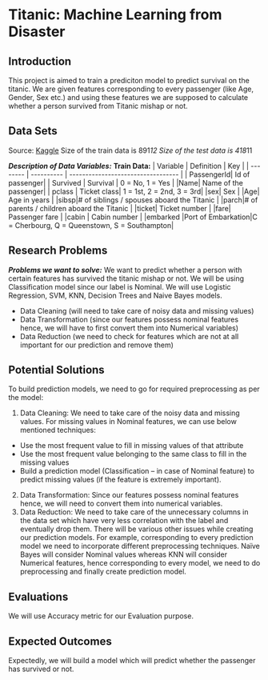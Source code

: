 # Titanic: Machine Learning from Disaster

## Introduction
This project is aimed to train a prediciton model to predict survival on the titanic. We are given features corresponding to every passenger (like Age, Gender, Sex etc.) and using these features we are supposed to calculate whether a person survived from Titanic mishap or not.

## Data Sets
Source: [Kaggle](https://www.kaggle.com/c/titanic/overview)
Size of the train data is 891*12
Size of the test data is 418*11

***Description of Data Variables:***
**Train Data:**
| Variable | Definition |	         Key                       |
| -------- | ---------- | ---------------------------------- |
| PassengerId| Id of passenger|
| Survived | Survival	  |          0 = No, 1 = Yes           |
|Name| Name of the passenger|
| pclass	 | Ticket class|	           1 = 1st, 2 = 2nd, 3 = 3rd|
|sex|	      Sex	|
|Age|	      Age in years	|
|sibsp|# of siblings / spouses aboard the Titanic	|
|parch|# of parents / children aboard the Titanic	|
|ticket|	  Ticket number	|
|fare|	    Passenger fare	|
|cabin	|    Cabin number	|
|embarked	|Port of Embarkation|C = Cherbourg, Q = Queenstown, S = Southampton|

## Research Problems
***Problems we want to solve:***
We want to predict whether a person with certain features has survived the titanic mishap or not.
We will be using Classification model since our label is Nominal. We will use Logistic Regression, SVM, KNN, Decision Trees and Naive Bayes models.
- Data Cleaning (will need to take care of noisy data and missing values)
- Data Transformation (since our features possess nominal features hence, we will have to first
convert them into Numerical variables)
- Data Reduction (we need to check for features which are not at all important for our prediction
and remove them)

## Potential Solutions
To build prediction models, we need to go for required preprocessing as per the model:
1. Data Cleaning: We need to take care of the noisy data and missing values. For missing values
in Nominal features, we can use below mentioned techniques:
- Use the most frequent value to fill in missing values of that attribute
- Use the most frequent value belonging to the same class to fill in the missing values
- Build a prediction model (Classification – in case of Nominal feature) to predict missing values
(if the feature is extremely important).
2. Data Transformation: Since our features possess nominal features hence, we will need to
convert them into numerical variables.
3. Data Reduction: We need to take care of the unnecessary columns in the data set which have
very less correlation with the label and eventually drop them.
There will be various other issues while creating our prediction models. For example,
corresponding to every prediction model we need to incorporate different preprocessing
techniques. Naïve Bayes will consider Nominal values whereas KNN will consider Numerical
features, hence corresponding to every model, we need to do preprocessing and finally create
prediction model.

## Evaluations
We will use Accuracy metric for our Evaluation purpose.

## Expected Outcomes
Expectedly, we will build a model which will predict whether the passenger has survived or not.
